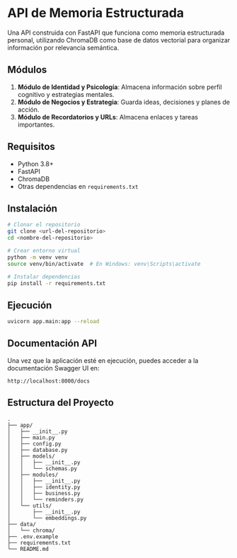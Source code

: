 # API de Memoria Estructurada

Una API construida con FastAPI que funciona como memoria estructurada personal, utilizando ChromaDB como base de datos vectorial para organizar información por relevancia semántica.

## Módulos

1. **Módulo de Identidad y Psicología**: Almacena información sobre perfil cognitivo y estrategias mentales.
2. **Módulo de Negocios y Estrategia**: Guarda ideas, decisiones y planes de acción.
3. **Módulo de Recordatorios y URLs**: Almacena enlaces y tareas importantes.

## Requisitos

- Python 3.8+
- FastAPI
- ChromaDB
- Otras dependencias en `requirements.txt`

## Instalación

```bash
# Clonar el repositorio
git clone <url-del-repositorio>
cd <nombre-del-repositorio>

# Crear entorno virtual
python -m venv venv
source venv/bin/activate  # En Windows: venv\Scripts\activate

# Instalar dependencias
pip install -r requirements.txt
```

## Ejecución

```bash
uvicorn app.main:app --reload
```

## Documentación API

Una vez que la aplicación esté en ejecución, puedes acceder a la documentación Swagger UI en:

```
http://localhost:8000/docs
```

## Estructura del Proyecto

```
.
├── app/
│   ├── __init__.py
│   ├── main.py
│   ├── config.py
│   ├── database.py
│   ├── models/
│   │   ├── __init__.py
│   │   └── schemas.py
│   ├── modules/
│   │   ├── __init__.py
│   │   ├── identity.py
│   │   ├── business.py
│   │   └── reminders.py
│   └── utils/
│       ├── __init__.py
│       └── embeddings.py
├── data/
│   └── chroma/
├── .env.example
├── requirements.txt
└── README.md
``` 